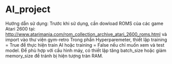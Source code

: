 # AI_project
Hướng dẫn sử dụng:
Trước khi sử dụng, cần dowload ROMS của các game Atari 2600 tại: http://www.atarimania.com/rom_collection_archive_atari_2600_roms.html và import vào thư viện gym-retro
Trong phần Hyperparemeter, thiết lập training = True để thực hiện train AI hoặc training = False nếu chỉ muốn xem và test model.
Để phù hợp với cấu hình máy, có thiết lập tăng batch_size hoặc giảm memory_size để tránh bị hiện tượng tràn RAM. 
